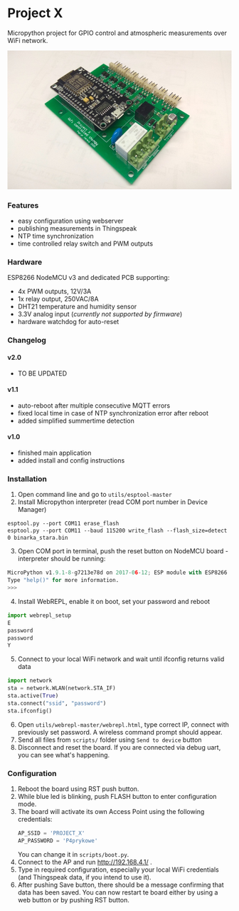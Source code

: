 # Project X

Micropython project for GPIO control and atmospheric measurements over WiFi network.

![Project X](Project_X_small.jpg)

### Features
* easy configuration using webserver
* publishing measurements in Thingspeak
* NTP time synchronization
* time controlled relay switch and PWM outputs

### Hardware
ESP8266 NodeMCU v3 and dedicated PCB supporting:
* 4x PWM outputs, 12V/3A
* 1x relay output, 250VAC/8A
* DHT21 temperature and humidity sensor
* 3.3V analog input (*currently not supported by firmware*) 
* hardware watchdog for auto-reset

### Changelog

#### v2.0

- TO BE UPDATED

#### v1.1

- auto-reboot after multiple consecutive MQTT errors
- fixed local time in case of NTP synchronization error after reboot
- added simplified summertime detection

#### v1.0

- finished main application
- added install and config instructions

### Installation
1. Open command line and go to `utils/esptool-master`
2. Install Micropython interpreter (read COM port number in Device Manager)
```
esptool.py --port COM11 erase_flash
esptool.py --port COM11 --baud 115200 write_flash --flash_size=detect 0 binarka_stara.bin
```
3. Open COM port in terminal, push the reset button on NodeMCU board - interpreter should be running:
```python
MicroPython v1.9.1-8-g7213e78d on 2017-06-12; ESP module with ESP8266
Type "help()" for more information.
>>> 
```
4. Install WebREPL, enable it on boot, set your password and reboot
```python
import webrepl_setup
E
password
password
Y
```
5. Connect to your local WiFi network and wait until ifconfig returns valid data
```python
import network
sta = network.WLAN(network.STA_IF)
sta.active(True)
sta.connect("ssid", "password")
sta.ifconfig()
```
6. Open `utils/webrepl-master/webrepl.html`, type correct IP, connect with previously set password. A wireless command prompt should appear.
7. Send all files from `scripts/` folder using `Send to device` button
8. Disconnect and reset the board. If you are connected via debug uart, you can see what's happening.

### Configuration
1. Reboot the board using RST push button.
2. While blue led is blinking, push FLASH button to enter configuration mode.
3. The board will activate its own Access Point using the following credentials:
    ```python
    AP_SSID = 'PROJECT_X'
    AP_PASSWORD = 'P4prykowe'
    ```
    You can change it in `scripts/boot.py`.
4. Connect to the AP and run http://192.168.4.1/ .
5. Type in required configuration, especially your local WiFi credentials (and Thingspeak data, if you intend to use it).
6. After pushing Save button, there should be a message confirming that data has been saved. You can now restart te board either by using a web button or by pushing RST button.